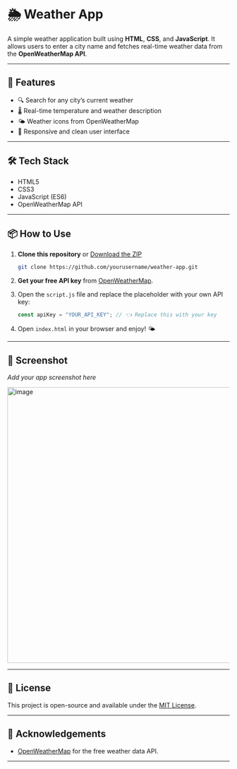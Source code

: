 
# 🌦️ Weather App

A simple weather application built using **HTML**, **CSS**, and **JavaScript**. It allows users to enter a city name and fetches real-time weather data from the **OpenWeatherMap API**.

---

## 🚀 Features

- 🔍 Search for any city’s current weather
- 🌡️ Real-time temperature and weather description
- 🌤️ Weather icons from OpenWeatherMap
- 📱 Responsive and clean user interface

---

## 🛠️ Tech Stack

- HTML5  
- CSS3  
- JavaScript (ES6)  
- OpenWeatherMap API

---

## 📦 How to Use

1. **Clone this repository** or [Download the ZIP](https://github.com/yourusername/weather-app/archive/refs/heads/main.zip)

   ```bash
   git clone https://github.com/yourusername/weather-app.git
   ```

2. **Get your free API key** from [OpenWeatherMap](https://openweathermap.org/api).

3. Open the `script.js` file and replace the placeholder with your own API key:

   ```javascript
   const apiKey = "YOUR_API_KEY"; // 👈 Replace this with your key
   ```

4. Open `index.html` in your browser and enjoy! 🌤️

---

## 📸 Screenshot

_Add your app screenshot here_

<img width="1331" height="625" alt="image" src="https://github.com/user-attachments/assets/b89de3ea-9ba4-4e3d-946e-0817c275c60f" />


---

## 📄 License

This project is open-source and available under the [MIT License](LICENSE).

---

## 🙌 Acknowledgements

- [OpenWeatherMap](https://openweathermap.org/) for the free weather data API.

---
